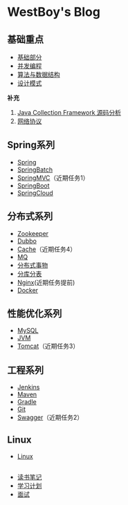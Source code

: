 # WestBoy's Blog

## 基础重点

* [基础部分](repository/基础重点/基础部分/index.md)
* [并发编程]()
* [算法与数据结构]()
* [设计模式](repository/基础重点/设计模式/index.md)

**补充**

1. [Java Collection Framework 源码分析](repository/基础重点/基础部分/Java%20Collection%20Framework%20源码分析/index.md)
2. [网络协议](repository/基础重点/基础部分/网络协议/index.md)


## Spring系列

* [Spring](repository/spring系列/spring/index.md)
* [SpringBatch]()
* [SpringMVC](repository/spring系列/spring-mvc/index.md)（近期任务1）
* [SpringBoot]()
* [SpringCloud]()

## 分布式系列

* [Zookeeper]()
* [Dubbo]()
* [Cache](repository/分布式系列/cache/index.md)（近期任务4）
* [MQ](repository/分布式系列/mq/index.md)
* [分布式事物]()
* [分库分表]()
* [Nginx](repository/分布式系列/nginx/index.md)(近期任务提前)
* [Docker]()

## 性能优化系列

* [MySQL]()
* [JVM](repository/性能优化系列/jvm/index.md)
* [Tomcat](repository/性能优化系列/tomcat/index.md)（近期任务3）

## 工程系列

* [Jenkins]()
* [Maven]()
* [Gradle]()
* [Git]()
* [Swagger]()（近期任务2）

## Linux

* [Linux](repository/其他/Linux/index.md) 

##

* [读书笔记](repository/其他/读书笔记/index.md)
* [学习计划]()  
* [面试](repository/其他/面试/index.md)






